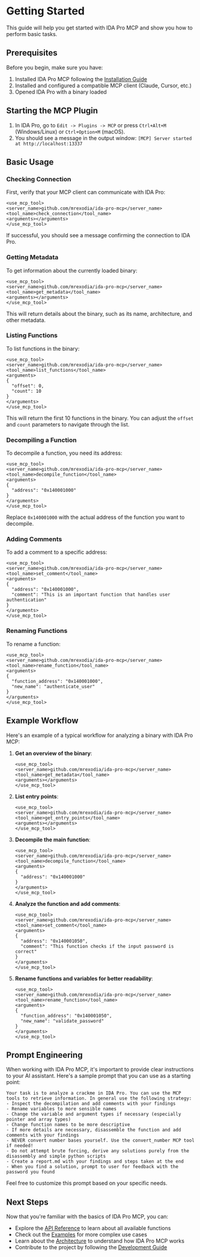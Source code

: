# Getting Started

This guide will help you get started with IDA Pro MCP and show you how to perform basic tasks.

## Prerequisites

Before you begin, make sure you have:

1. Installed IDA Pro MCP following the [Installation Guide](installation.md)
2. Installed and configured a compatible MCP client (Claude, Cursor, etc.)
3. Opened IDA Pro with a binary loaded

## Starting the MCP Plugin

1. In IDA Pro, go to `Edit -> Plugins -> MCP` or press `Ctrl+Alt+M` (Windows/Linux) or `Ctrl+Option+M` (macOS).
2. You should see a message in the output window: `[MCP] Server started at http://localhost:13337`

## Basic Usage

### Checking Connection

First, verify that your MCP client can communicate with IDA Pro:

```
<use_mcp_tool>
<server_name>github.com/mrexodia/ida-pro-mcp</server_name>
<tool_name>check_connection</tool_name>
<arguments></arguments>
</use_mcp_tool>
```

If successful, you should see a message confirming the connection to IDA Pro.

### Getting Metadata

To get information about the currently loaded binary:

```
<use_mcp_tool>
<server_name>github.com/mrexodia/ida-pro-mcp</server_name>
<tool_name>get_metadata</tool_name>
<arguments></arguments>
</use_mcp_tool>
```

This will return details about the binary, such as its name, architecture, and other metadata.

### Listing Functions

To list functions in the binary:

```
<use_mcp_tool>
<server_name>github.com/mrexodia/ida-pro-mcp</server_name>
<tool_name>list_functions</tool_name>
<arguments>
{
  "offset": 0,
  "count": 10
}
</arguments>
</use_mcp_tool>
```

This will return the first 10 functions in the binary. You can adjust the `offset` and `count` parameters to navigate through the list.

### Decompiling a Function

To decompile a function, you need its address:

```
<use_mcp_tool>
<server_name>github.com/mrexodia/ida-pro-mcp</server_name>
<tool_name>decompile_function</tool_name>
<arguments>
{
  "address": "0x140001000"
}
</arguments>
</use_mcp_tool>
```

Replace `0x140001000` with the actual address of the function you want to decompile.

### Adding Comments

To add a comment to a specific address:

```
<use_mcp_tool>
<server_name>github.com/mrexodia/ida-pro-mcp</server_name>
<tool_name>set_comment</tool_name>
<arguments>
{
  "address": "0x140001000",
  "comment": "This is an important function that handles user authentication"
}
</arguments>
</use_mcp_tool>
```

### Renaming Functions

To rename a function:

```
<use_mcp_tool>
<server_name>github.com/mrexodia/ida-pro-mcp</server_name>
<tool_name>rename_function</tool_name>
<arguments>
{
  "function_address": "0x140001000",
  "new_name": "authenticate_user"
}
</arguments>
</use_mcp_tool>
```

## Example Workflow

Here's an example of a typical workflow for analyzing a binary with IDA Pro MCP:

1. **Get an overview of the binary**:
   ```
   <use_mcp_tool>
   <server_name>github.com/mrexodia/ida-pro-mcp</server_name>
   <tool_name>get_metadata</tool_name>
   <arguments></arguments>
   </use_mcp_tool>
   ```

2. **List entry points**:
   ```
   <use_mcp_tool>
   <server_name>github.com/mrexodia/ida-pro-mcp</server_name>
   <tool_name>get_entry_points</tool_name>
   <arguments></arguments>
   </use_mcp_tool>
   ```

3. **Decompile the main function**:
   ```
   <use_mcp_tool>
   <server_name>github.com/mrexodia/ida-pro-mcp</server_name>
   <tool_name>decompile_function</tool_name>
   <arguments>
   {
     "address": "0x140001000"
   }
   </arguments>
   </use_mcp_tool>
   ```

4. **Analyze the function and add comments**:
   ```
   <use_mcp_tool>
   <server_name>github.com/mrexodia/ida-pro-mcp</server_name>
   <tool_name>set_comment</tool_name>
   <arguments>
   {
     "address": "0x140001050",
     "comment": "This function checks if the input password is correct"
   }
   </arguments>
   </use_mcp_tool>
   ```

5. **Rename functions and variables for better readability**:
   ```
   <use_mcp_tool>
   <server_name>github.com/mrexodia/ida-pro-mcp</server_name>
   <tool_name>rename_function</tool_name>
   <arguments>
   {
     "function_address": "0x140001050",
     "new_name": "validate_password"
   }
   </arguments>
   </use_mcp_tool>
   ```

## Prompt Engineering

When working with IDA Pro MCP, it's important to provide clear instructions to your AI assistant. Here's a sample prompt that you can use as a starting point:

```
Your task is to analyze a crackme in IDA Pro. You can use the MCP tools to retrieve information. In general use the following strategy:
- Inspect the decompilation and add comments with your findings
- Rename variables to more sensible names
- Change the variable and argument types if necessary (especially pointer and array types)
- Change function names to be more descriptive
- If more details are necessary, disassemble the function and add comments with your findings
- NEVER convert number bases yourself. Use the convert_number MCP tool if needed!
- Do not attempt brute forcing, derive any solutions purely from the disassembly and simple python scripts
- Create a report.md with your findings and steps taken at the end
- When you find a solution, prompt to user for feedback with the password you found
```

Feel free to customize this prompt based on your specific needs.

## Next Steps

Now that you're familiar with the basics of IDA Pro MCP, you can:

- Explore the [API Reference](api-reference.md) to learn about all available functions
- Check out the [Examples](examples.md) for more complex use cases
- Learn about the [Architecture](architecture.md) to understand how IDA Pro MCP works
- Contribute to the project by following the [Development Guide](development-guide.md)
